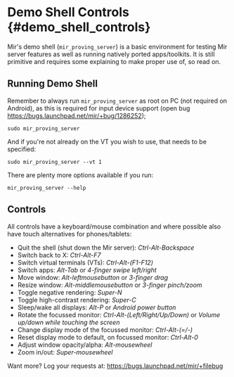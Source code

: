 Demo Shell Controls {#demo_shell_controls}
===================

Mir's demo shell (`mir_proving_server`) is a basic environment for testing
Mir server features as well as running natively ported apps/toolkits. It is
still primitive and requires some explaining to make proper use of, so read
on.

Running Demo Shell
------------------

Remember to always run `mir_proving_server` as root on PC (not required on
Android), as this is required for input device support (open bug
https://bugs.launchpad.net/mir/+bug/1286252);

    sudo mir_proving_server

And if you're not already on the VT you wish to use, that needs to be
specified:

    sudo mir_proving_server --vt 1

There are plenty more options available if you run:

    mir_proving_server --help

Controls
--------

All controls have a keyboard/mouse combination and where possible also have
touch alternatives for phones/tablets:

 - Quit the shell (shut down the Mir server): *Ctrl-Alt-Backspace*
 - Switch back to X: *Ctrl-Alt-F7*
 - Switch virtual terminals (VTs): *Ctrl-Alt-(F1-F12)*
 - Switch apps: *Alt-Tab* or *4-finger swipe left/right*
 - Move window: *Alt-leftmousebutton* or *3-finger drag*
 - Resize window: *Alt-middlemousebutton* or *3-finger pinch/zoom*
 - Toggle negative rendering: *Super-N*
 - Toggle high-contrast rendering: *Super-C*
 - Sleep/wake all displays: *Alt-P* or *Android power button*
 - Rotate the focussed monitor: *Ctrl-Alt-(Left/Right/Up/Down)* or
   *Volume up/down while touching the screen*
 - Change display mode of the focussed monitor: *Ctrl-Alt-(=/-)*
 - Reset display mode to default, on focussed monitor: *Ctrl-Alt-0*
 - Adjust window opacity/alpha: *Alt-mousewheel*
 - Zoom in/out: *Super-mousewheel*

Want more? Log your requests at: https://bugs.launchpad.net/mir/+filebug

